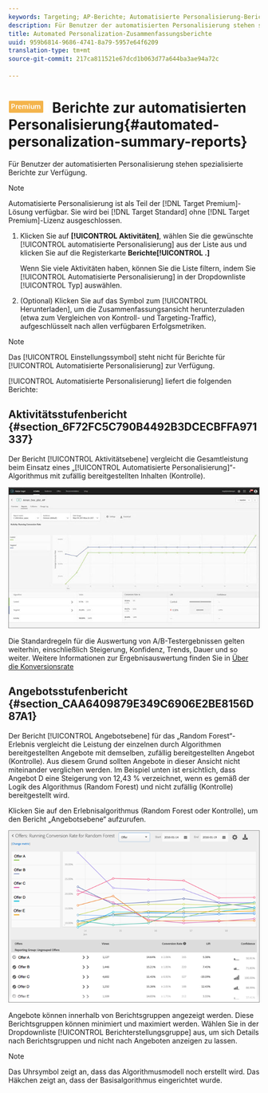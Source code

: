 ```yaml
---
keywords: Targeting; AP-Berichte; Automatisierte Personalisierung-Berichte; Aktivitätsstufenbericht; Angebotsebenenbericht; Angebotsdetailbericht
description: Für Benutzer der automatisierten Personalisierung stehen spezialisierte Berichte zur Verfügung.
title: Automated Personalization-Zusammenfassungsberichte
uuid: 959b6814-9686-4741-8a79-5957e64f6209
translation-type: tm+mt
source-git-commit: 217ca811521e67dcd1b063d77a644ba3ae94a72c

---
```



# ![PREMIUM](/help/assets/premium.png) Berichte zur automatisierten Personalisierung{#automated-personalization-summary-reports}

Für Benutzer der automatisierten Personalisierung stehen spezialisierte Berichte zur Verfügung.

>[!NOTE]
>
>Automatisierte Personalisierung ist als Teil der [!DNL Target Premium]-Lösung verfügbar. Sie wird bei [!DNL Target Standard] ohne [!DNL Target Premium]-Lizenz ausgeschlossen.

1. Klicken Sie auf **[!UICONTROL Aktivitäten]**, wählen Sie die gewünschte [!UICONTROL automatisierte Personalisierung] aus der Liste aus und klicken Sie auf die Registerkarte **Berichte[!UICONTROL .]**

   Wenn Sie viele Aktivitäten haben, können Sie die Liste filtern, indem Sie [!UICONTROL Automatisierte Personalisierung] in der Dropdownliste [!UICONTROL Typ] auswählen.

1. (Optional) Klicken Sie auf das Symbol zum [!UICONTROL Herunterladen], um die Zusammenfassungsansicht herunterzuladen (etwa zum Vergleichen von Kontroll- und Targeting-Traffic), aufgeschlüsselt nach allen verfügbaren Erfolgsmetriken.

>[!NOTE]
>
>Das [!UICONTROL Einstellungssymbol] steht nicht für Berichte für [!UICONTROL Automatisierte Personalisierung] zur Verfügung.

[!UICONTROL Automatisierte Personalisierung] liefert die folgenden Berichte:

## Aktivitätsstufenbericht  {#section_6F72FC5C790B4492B3DCECBFFA971337}

Der Bericht [!UICONTROL Aktivitätsebene] vergleicht die Gesamtleistung beim Einsatz eines „[!UICONTROL Automatisierte Personalisierung]“-Algorithmus mit zufällig bereitgestellten Inhalten (Kontrolle).

![](assets/box_plot_ap.jpg)

Die Standardregeln für die Auswertung von A/B-Testergebnissen gelten weiterhin, einschließlich Steigerung, Konfidenz, Trends, Dauer und so weiter. Weitere Informationen zur Ergebnisauswertung finden Sie in  [Über die Konversionsrate](../c-reports/conversion-rate.md#concept_2D9FEDE8F94A485DAC86D611BFBDC844)

## Angebotsstufenbericht {#section_CAA6409879E349C6906E2BE8156D87A1}

Der Bericht [!UICONTROL Angebotsebene] für das „Random Forest“-Erlebnis vergleicht die Leistung der einzelnen durch Algorithmen bereitgestellten Angebote mit demselben, zufällig bereitgestellten Angebot (Kontrolle). Aus diesem Grund sollten Angebote in dieser Ansicht nicht miteinander verglichen werden. Im Beispiel unten ist ersichtlich, dass Angebot D eine Steigerung von 12,43 % verzeichnet, wenn es gemäß der Logik des Algorithmus (Random Forest) und nicht zufällig (Kontrolle) bereitgestellt wird.

Klicken Sie auf den Erlebnisalgorithmus (Random Forest oder Kontrolle), um den Bericht „Angebotsebene“ aufzurufen.

![](assets/ap_OfferLevelRpt.png)

Angebote können innerhalb von Berichtsgruppen angezeigt werden. Diese Berichtsgruppen können minimiert und maximiert werden. Wählen Sie in der Dropdownliste [!UICONTROL Berichterstellungsgruppe] aus, um sich Details nach Berichtsgruppen und nicht nach Angeboten anzeigen zu lassen.

>[!NOTE]
>
>Das Uhrsymbol zeigt an, dass das Algorithmusmodell noch erstellt wird. Das Häkchen zeigt an, dass der Basisalgorithmus eingerichtet wurde.

